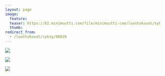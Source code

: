 ```yaml
---
layout: page
image:
  feature:
  teaser: https://b2.minimuutti.com/file/minimuutti-com/luontokuvat/syksy/DSC14280-245px.jpg
  thumb:
redirect_from:
  - /luontokuvat/syksy/00029
---
```


[![](https://b2.minimuutti.com/file/minimuutti-com/luontokuvat/syksy/DSC14222-800px.jpg)](https://dl.dropboxusercontent.com/sh/ea1wtnz7z734o12/AADe2UdCAuHiBsbE-fBE5KrGa/luontokuvat/syksy/DSC14222.jpg)

[![](https://b2.minimuutti.com/file/minimuutti-com/luontokuvat/syksy/DSC14280-800px.jpg)](https://dl.dropboxusercontent.com/sh/ea1wtnz7z734o12/AAA32_2cOOxTTbUtgF0xGITUa/luontokuvat/syksy/DSC14280.jpg)

[![](https://b2.minimuutti.com/file/minimuutti-com/luontokuvat/syksy/DSC14382-800px.jpg)](https://dl.dropboxusercontent.com/sh/ea1wtnz7z734o12/AABkdL6f0y4uHiEJGMt8kBsWa/luontokuvat/syksy/DSC14382.jpg)
